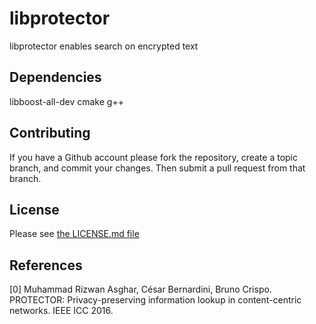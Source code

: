 # libprotector
libprotector enables search on encrypted text

Dependencies
------------
libboost-all-dev cmake g++

Contributing
------------
If you have a Github account please fork the repository,
create a topic branch, and commit your changes.
Then submit a pull request from that branch.

License
-------
Please see [the LICENSE.md file](LICENSE.md)

References
----------
[0] Muhammad Rizwan Asghar, César Bernardini, Bruno Crispo. PROTECTOR: Privacy-preserving information lookup in content-centric networks. IEEE ICC 2016.


